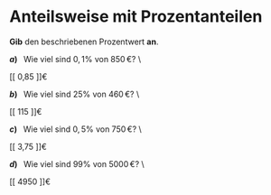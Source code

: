 <!--
version:  0.0.1

language: de

@style
input {
    text-align: center;
}

.flex-container {
    display: flex;
    flex-wrap: wrap;
    align-items: stretch;
    gap: 20px;
}

.flex-child {
    flex: 1;
    min-width: 350px;
    margin-right: 20px;
}

@media (max-width: 400px) {
    .flex-child {
        flex: 100%;
        margin-right: 0;
    }
}
@end

formula: \carry   \textcolor{red}{\scriptsize #1}
formula: \digit   \rlap{\carry{#1}}\phantom{#2}#2
formula: \permil  \text{‰}

import: https://raw.githubusercontent.com/LiaTemplates/Tikz-Jax/main/README.md

script: https://cdn.jsdelivr.net/gh/LiaTemplates/Tikz-Jax@main/dist/index.js


tags: Prozent, sehr leicht, sehr niedrig, Angeben

comment: Wie viel sind zum Beispiel $25\%$ von 4000€? Bestimme den Prozentwert.

author: Martin Lommatzsch

-->




# Anteilsweise mit Prozentanteilen

**Gib** den beschriebenen Prozentwert **an**.



<section class="flex-container">
<div class="flex-child">

__$a)\;\;$__ Wie viel sind $0,1\%$ von $850\,$€?  \

 [[ 0,85   ]]€

</div>
<div class="flex-child">

__$b)\;\;$__ Wie viel sind $25\%$ von $460\,$€?  \

 [[  115  ]]€

</div>
<div class="flex-child">

__$c)\;\;$__ Wie viel sind $0,5\%$ von $750\,$€?  \

 [[  3,75  ]]€

</div>
<div class="flex-child">

__$d)\;\;$__ Wie viel sind $99\%$ von $5000\,$€?  \

 [[  4950  ]]€

</div>
</section>






